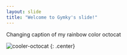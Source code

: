 ```yaml
---
layout: slide
title: "Welcome to Gymky's slide!"
---
```


Changing caption of my rainbow color octocat

![cooler-octocat](https://octodex.github.com/images/twenty-percent-cooler-octocat.png)
{: .center}
